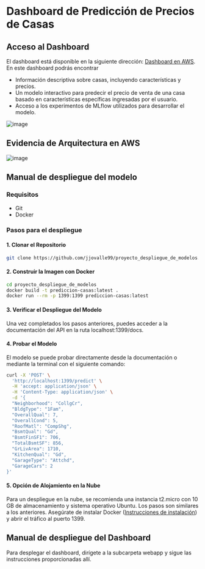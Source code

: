 
# Dashboard de Predicción de Precios de Casas
## Acceso al Dashboard
El dashboard está disponible en la siguiente dirección: [Dashboard en AWS](http://ec2-44-219-17-49.compute-1.amazonaws.com:8000/). En este dashboard podrás encontrar
- Información descriptiva sobre casas, incluyendo características y precios.
- Un modelo interactivo para predecir el precio de venta de una casa basado en características específicas ingresadas por el usuario.
- Acceso a los experimentos de MLflow utilizados para desarrollar el modelo.
  
![image](https://github.com/jjovalle99/proyecto_despliegue_de_modelos/assets/70274018/cc7ac825-411e-4567-859f-0f3f2ef7de1b)

## Evidencia de Arquitectura en AWS
![image](https://github.com/jjovalle99/proyecto_despliegue_de_modelos/assets/70274018/994abbf6-1cf8-47ea-bd7c-754f3012a4e8)

## Manual de despliegue del modelo
### Requisitos
- Git
- Docker

### Pasos para el despliegue

#### 1. Clonar el Repositorio
```bash
git clone https://github.com/jjovalle99/proyecto_despliegue_de_modelos.git
```

#### 2. Construir la Imagen con Docker
```bash
cd proyecto_despliegue_de_modelos
docker build -t prediccion-casas:latest .
docker run --rm -p 1399:1399 prediccion-casas:latest 
```

#### 3. Verificar el Despliegue del Modelo
Una vez completados los pasos anteriores, puedes acceder a la documentación del API en la ruta localhost:1399/docs.

#### 4. Probar el Modelo
El modelo se puede probar directamente desde la documentación o mediante la terminal con el siguiente comando:
```bash
curl -X 'POST' \
  'http://localhost:1399/predict' \
  -H 'accept: application/json' \
  -H 'Content-Type: application/json' \
  -d '{
  "Neighborhood": "CollgCr",
  "BldgType": "1Fam",
  "OverallQual": 7,
  "OverallCond": 5,
  "RoofMatl": "CompShg",
  "BsmtQual": "Gd",
  "BsmtFinSF1": 706,
  "TotalBsmtSF": 856,
  "GrLivArea": 1710,
  "KitchenQual": "Gd",
  "GarageType": "Attchd",
  "GarageCars": 2
}'
```

#### 5. Opción de Alojamiento en la Nube
Para un despliegue en la nube, se recomienda una instancia t2.micro con 10 GB de almacenamiento y sistema operativo Ubuntu. Los pasos son similares a los anteriores. Asegúrate de instalar Docker ([Instrucciones de instalación](https://docs.docker.com/engine/install/ubuntu/)) y abrir el tráfico al puerto 1399.

## Manual de despliegue del Dashboard
Para desplegar el dashboard, dirígete a la subcarpeta webapp y sigue las instrucciones proporcionadas allí.
